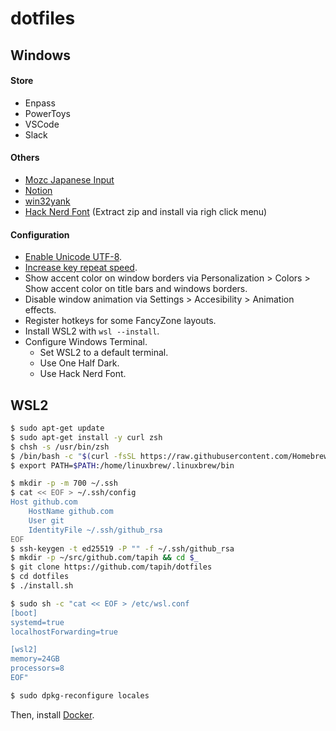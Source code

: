 # dotfiles

## Windows

#### Store

- Enpass
- PowerToys
- VSCode
- Slack

#### Others

- [Mozc Japanese Input](https://www.google.co.jp/ime/)
- [Notion](https://www.notion.so/desktop/windows)
- [win32yank](https://github.com/equalsraf/win32yank)
- [Hack Nerd Font](https://www.nerdfonts.com/font-downloads) (Extract zip and install via righ click menu)

#### Configuration
- [Enable Unicode UTF-8](https://togeonet.co.jp/post-13850).
- [Increase key repeat speed](https://www.pasoble.jp/windows/10/keyboard-sokudo-settei.html).
- Show accent color on window borders via Personalization > Colors > Show accent color on title bars and windows borders.
- Disable window animation via Settings > Accesibility > Animation effects.
- Register hotkeys for some FancyZone layouts.
- Install WSL2 with `wsl --install`.
- Configure Windows Terminal.
  - Set WSL2 to a default terminal.
  - Use One Half Dark. 
  - Use Hack Nerd Font.

## WSL2

```sh
$ sudo apt-get update
$ sudo apt-get install -y curl zsh
$ chsh -s /usr/bin/zsh
$ /bin/bash -c "$(curl -fsSL https://raw.githubusercontent.com/Homebrew/install/master/install.sh)"
$ export PATH=$PATH:/home/linuxbrew/.linuxbrew/bin

$ mkdir -p -m 700 ~/.ssh
$ cat << EOF > ~/.ssh/config
Host github.com
    HostName github.com
    User git
    IdentityFile ~/.ssh/github_rsa
EOF
$ ssh-keygen -t ed25519 -P "" -f ~/.ssh/github_rsa
$ mkdir -p ~/src/github.com/tapih && cd $_
$ git clone https://github.com/tapih/dotfiles
$ cd dotfiles
$ ./install.sh

$ sudo sh -c "cat << EOF > /etc/wsl.conf
[boot]
systemd=true
localhostForwarding=true

[wsl2]
memory=24GB
processors=8
EOF"

$ sudo dpkg-reconfigure locales
```

Then, install [Docker](https://docs.docker.com/engine/install/ubuntu/#install-using-the-repository).

